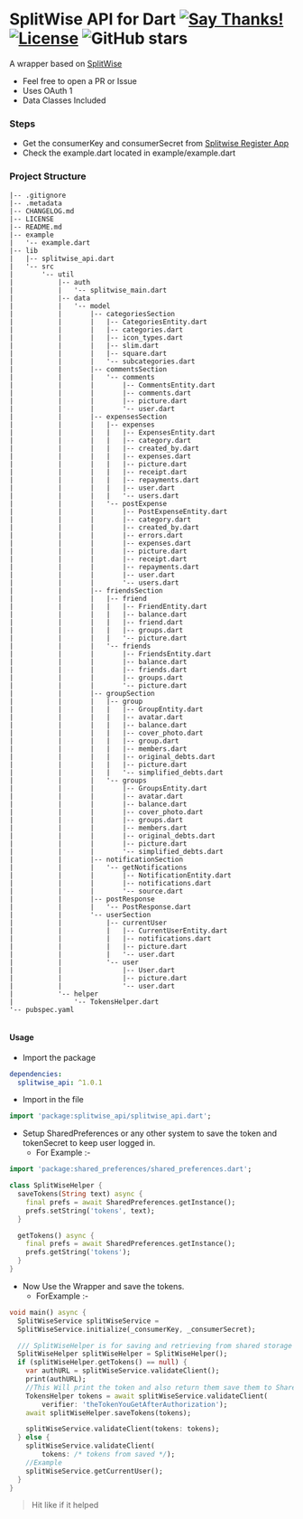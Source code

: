 # SplitWise API for Dart [![Say Thanks!](https://img.shields.io/badge/Say%20Thanks-!-1EAEDB.svg)](https://saythanks.io/to/techysrthk%40gmail.com) [![License](https://img.shields.io/badge/license-MIT-orange.svg)](https://github.com/srthkpthk/splitwise_api/blob/master/LICENSE.md) ![GitHub stars](https://img.shields.io/github/stars/srthkpthk/splitwise_api)

A wrapper based on [SplitWise](http://dev.splitwise.com/#introduction)

- Feel free to open a PR or Issue
- Uses OAuth 1
- Data Classes Included

###  Steps
 - Get the consumerKey and consumerSecret from [Splitwise Register App](https://secure.splitwise.com/apps)
 - Check the example.dart located in example/example.dart
 
 ### Project Structure
```text
|-- .gitignore
|-- .metadata
|-- CHANGELOG.md
|-- LICENSE
|-- README.md
|-- example
|   '-- example.dart
|-- lib
|   |-- splitwise_api.dart
|   '-- src
|       '-- util
|           |-- auth
|           |   '-- splitwise_main.dart
|           |-- data
|           |   '-- model
|           |       |-- categoriesSection
|           |       |   |-- CategoriesEntity.dart
|           |       |   |-- categories.dart
|           |       |   |-- icon_types.dart
|           |       |   |-- slim.dart
|           |       |   |-- square.dart
|           |       |   '-- subcategories.dart
|           |       |-- commentsSection
|           |       |   '-- comments
|           |       |       |-- CommentsEntity.dart
|           |       |       |-- comments.dart
|           |       |       |-- picture.dart
|           |       |       '-- user.dart
|           |       |-- expensesSection
|           |       |   |-- expenses
|           |       |   |   |-- ExpensesEntity.dart
|           |       |   |   |-- category.dart
|           |       |   |   |-- created_by.dart
|           |       |   |   |-- expenses.dart
|           |       |   |   |-- picture.dart
|           |       |   |   |-- receipt.dart
|           |       |   |   |-- repayments.dart
|           |       |   |   |-- user.dart
|           |       |   |   '-- users.dart
|           |       |   '-- postExpense
|           |       |       |-- PostExpenseEntity.dart
|           |       |       |-- category.dart
|           |       |       |-- created_by.dart
|           |       |       |-- errors.dart
|           |       |       |-- expenses.dart
|           |       |       |-- picture.dart
|           |       |       |-- receipt.dart
|           |       |       |-- repayments.dart
|           |       |       |-- user.dart
|           |       |       '-- users.dart
|           |       |-- friendsSection
|           |       |   |-- friend
|           |       |   |   |-- FriendEntity.dart
|           |       |   |   |-- balance.dart
|           |       |   |   |-- friend.dart
|           |       |   |   |-- groups.dart
|           |       |   |   '-- picture.dart
|           |       |   '-- friends
|           |       |       |-- FriendsEntity.dart
|           |       |       |-- balance.dart
|           |       |       |-- friends.dart
|           |       |       |-- groups.dart
|           |       |       '-- picture.dart
|           |       |-- groupSection
|           |       |   |-- group
|           |       |   |   |-- GroupEntity.dart
|           |       |   |   |-- avatar.dart
|           |       |   |   |-- balance.dart
|           |       |   |   |-- cover_photo.dart
|           |       |   |   |-- group.dart
|           |       |   |   |-- members.dart
|           |       |   |   |-- original_debts.dart
|           |       |   |   |-- picture.dart
|           |       |   |   '-- simplified_debts.dart
|           |       |   '-- groups
|           |       |       |-- GroupsEntity.dart
|           |       |       |-- avatar.dart
|           |       |       |-- balance.dart
|           |       |       |-- cover_photo.dart
|           |       |       |-- groups.dart
|           |       |       |-- members.dart
|           |       |       |-- original_debts.dart
|           |       |       |-- picture.dart
|           |       |       '-- simplified_debts.dart
|           |       |-- notificationSection
|           |       |   '-- getNotifications
|           |       |       |-- NotificationEntity.dart
|           |       |       |-- notifications.dart
|           |       |       '-- source.dart
|           |       |-- postResponse
|           |       |   '-- PostResponse.dart
|           |       '-- userSection
|           |           |-- currentUser
|           |           |   |-- CurrentUserEntity.dart
|           |           |   |-- notifications.dart
|           |           |   |-- picture.dart
|           |           |   '-- user.dart
|           |           '-- user
|           |               |-- User.dart
|           |               |-- picture.dart
|           |               '-- user.dart
|           '-- helper
|               '-- TokensHelper.dart
'-- pubspec.yaml


```
#### Usage 
- Import the package 
```yaml
dependencies:
  splitwise_api: ^1.0.1
```
- Import in the file 

```dart
import 'package:splitwise_api/splitwise_api.dart';
```
- Setup SharedPreferences or any other system to save the token and tokenSecret to keep user logged in.
     -  For Example :-
```dart
import 'package:shared_preferences/shared_preferences.dart';

class SplitWiseHelper {
  saveTokens(String text) async {
    final prefs = await SharedPreferences.getInstance();
    prefs.setString('tokens', text);
  }

  getTokens() async {
    final prefs = await SharedPreferences.getInstance();
    prefs.getString('tokens');
  }
}
```
- Now Use the Wrapper and save the tokens.
  - ForExample :-
```dart
void main() async {
  SplitWiseService splitWiseService =
  SplitWiseService.initialize(_consumerKey, _consumerSecret);

  /// SplitWiseHelper is for saving and retrieving from shared storage
  SplitWiseHelper splitWiseHelper = SplitWiseHelper();
  if (splitWiseHelper.getTokens() == null) {
    var authURL = splitWiseService.validateClient();
    print(authURL);
    //This Will print the token and also return them save them to Shared Prefs
    TokensHelper tokens = await splitWiseService.validateClient(
        verifier: 'theTokenYouGetAfterAuthorization');
    await splitWiseHelper.saveTokens(tokens);

    splitWiseService.validateClient(tokens: tokens);
  } else {
    splitWiseService.validateClient(
        tokens: /* tokens from saved */);
    //Example
    splitWiseService.getCurrentUser();
  }
}

```
> Hit like if it helped 

